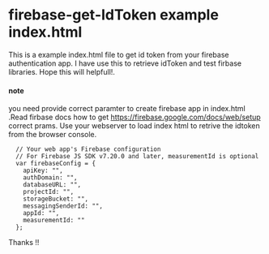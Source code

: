 # firebase-get-IdToken example index.html

This is a example index.html file to get id token from your firebase authentication app.
I have use this to retrieve idToken and test firbase libraries. Hope this will helpfull!. 

#### note

you need provide correct paramter to create firebase app in index.html .Read firbase docs how to get https://firebase.google.com/docs/web/setup correct prams. 
Use your webserver to load index html to retrive the idtoken from the browser console. 


```
  // Your web app's Firebase configuration
  // For Firebase JS SDK v7.20.0 and later, measurementId is optional
  var firebaseConfig = {
    apiKey: "",
    authDomain: "",
    databaseURL: "",
    projectId: "",
    storageBucket: "",
    messagingSenderId: "",
    appId: "",
    measurementId: ""
  };
```

Thanks !!
